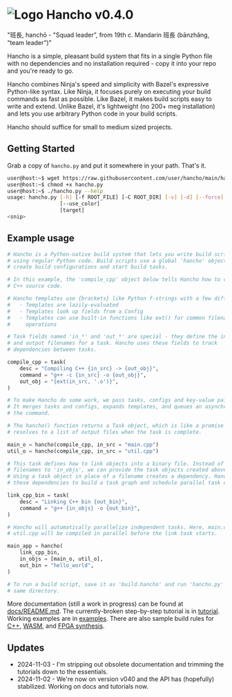 # ![Logo](assets/hancho_small.png) Hancho v0.4.0

"班長, hanchō - "Squad leader”, from 19th c. Mandarin 班長 (bānzhǎng, “team leader”)"

Hancho is a simple, pleasant build system that fits in a single Python file with no dependencies and no installation required - copy it into your repo and you're ready to go.

Hancho combines Ninja's speed and simplicity with Bazel's expressive Python-like syntax. Like Ninja, it focuses purely on executing your build commands as fast as possible. Like Bazel, it makes build scripts easy to write and extend. Unlike Bazel, it's lightweight (no 200+ meg installation) and lets you use arbitrary Python code in your build scripts.

Hancho should suffice for small to medium sized projects.

## Getting Started

Grab a copy of ```hancho.py``` and put it somewhere in your path. That's it.

``` bash
user@host:~$ wget https://raw.githubusercontent.com/user/hancho/main/hancho.py
user@host:~$ chmod +x hancho.py
user@host:~$ ./hancho.py --help
usage: hancho.py [-h] [-f ROOT_FILE] [-C ROOT_DIR] [-v] [-d] [--force] [--trace] [-j JOBS] [-q] [-n] [-s]
                 [--use_color]
                 [target]
<snip>
```

## Example usage

```py
# Hancho is a Python-native build system that lets you write build scripts
# using regular Python code. Build scripts use a global 'hancho' object to
# create build configurations and start build tasks.

# In this example, the 'compile_cpp' object below tells Hancho how to compile
# C++ source code.

# Hancho templates use {brackets} like Python f-strings with a few differences:
#   - Templates are lazily-evaluated
#   - Templates look up fields from a Config
#   - Templates can use built-in functions like ext() for common filename
#     operations

# Task fields named 'in_*' and 'out_*' are special - they define the input
# and output filenames for a task. Hancho uses these fields to track
# dependencies between tasks.

compile_cpp = task(
    desc = "Compiling C++ {in_src} -> {out_obj}",
    command = "g++ -c {in_src} -o {out_obj}",
    out_obj = "{ext(in_src, '.o')}",
)

# To make Hancho do some work, we pass tasks, configs and key-value pairs to hancho().
# It merges tasks and configs, expands templates, and queues an asynchronous task to run
# the command.

# The hancho() function returns a Task object, which is like a promise that
# resolves to a list of output files when the task is complete.

main_o = hancho(compile_cpp, in_src = "main.cpp")
util_o = hancho(compile_cpp, in_src = "util.cpp")

# This task defines how to link objects into a binary file. Instead of passing
# filenames to 'in_objs', we can provide the task objects created above.
# Using a task object in place of a filename creates a dependency. Hancho uses
# these dependencies to build a task graph and schedule parallel task execution.

link_cpp_bin = task(
    desc = "Linking C++ bin {out_bin}",
    command = "g++ {in_objs} -o {out_bin}",
)

# Hancho will automatically parallelize independent tasks. Here, main.cpp and
# util.cpp will be compiled in parallel before the link task starts.

main_app = hancho(
    link_cpp_bin,
    in_objs = [main_o, util_o],
    out_bin = "hello_world",
)

# To run a build script, save it as 'build.hancho' and run 'hancho.py' in the
# same directory.
```

More documentation (still a work in progress) can be found at [docs/README.md](docs/README.md). The currently-broken step-by-step tutorial is in [tutorial](tutorial). Working examples are in [examples](examples). There are also sample build rules for [C++](base_rules.hancho), [WASM](wasm_rules.hancho), and [FPGA synthesis](fpga_rules.hancho).

## Updates
 - 2024-11-03 - I'm stripping out obsolete documentation and trimming the tutorials down to the essentials.
 - 2024-11-02 - We're now on version v040 and the API has (hopefully) stabilized. Working on docs and tutorials now.

